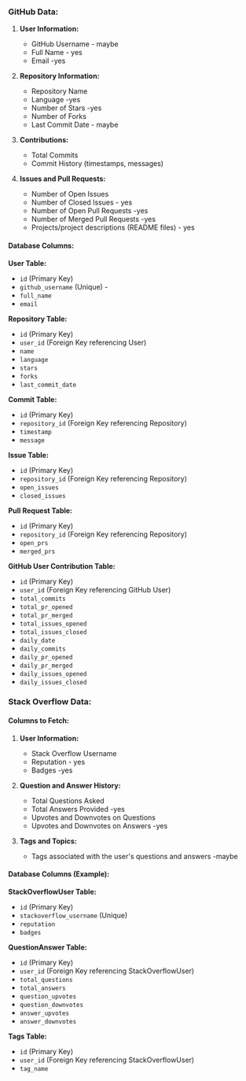 ### GitHub Data:

1. **User Information:**

   - GitHub Username - maybe
   - Full Name - yes
   - Email -yes

2. **Repository Information:**

   - Repository Name
   - Language   -yes
   - Number of Stars -yes
   - Number of Forks
   - Last Commit Date - maybe

3. **Contributions:**

   - Total Commits 
   - Commit History (timestamps, messages)

4. **Issues and Pull Requests:**
   - Number of Open Issues
   - Number of Closed Issues   - yes
   - Number of Open Pull Requests -yes
   - Number of Merged Pull Requests  -yes
   - Projects/project descriptions (README files) - yes

#### Database Columns:

**User Table:**

- `id` (Primary Key)
- `github_username` (Unique) -
- `full_name`
- `email`

**Repository Table:**

- `id` (Primary Key)
- `user_id` (Foreign Key referencing User)
- `name`
- `language`
- `stars`
- `forks`
- `last_commit_date`

**Commit Table:**

- `id` (Primary Key)
- `repository_id` (Foreign Key referencing Repository)
- `timestamp`
- `message`

**Issue Table:**

- `id` (Primary Key)
- `repository_id` (Foreign Key referencing Repository)
- `open_issues`
- `closed_issues`

**Pull Request Table:**

- `id` (Primary Key)
- `repository_id` (Foreign Key referencing Repository)
- `open_prs`
- `merged_prs`

**GitHub User Contribution Table:**

- `id` (Primary Key)
- `user_id` (Foreign Key referencing GitHub User)
- `total_commits`
- `total_pr_opened`
- `total_pr_merged`
- `total_issues_opened`
- `total_issues_closed`
- `daily_date`
- `daily_commits`
- `daily_pr_opened`
- `daily_pr_merged`
- `daily_issues_opened`
- `daily_issues_closed`

### Stack Overflow Data:

#### Columns to Fetch:

1. **User Information:**

   - Stack Overflow Username
   - Reputation -  yes
   - Badges -yes

2. **Question and Answer History:**

   - Total Questions Asked
   - Total Answers Provided -yes
   - Upvotes and Downvotes on Questions
   - Upvotes and Downvotes on Answers -yes

3. **Tags and Topics:**
   - Tags associated with the user's questions and answers -maybe

#### Database Columns (Example):

**StackOverflowUser Table:**

- `id` (Primary Key)
- `stackoverflow_username` (Unique)
- `reputation`
- `badges`

**QuestionAnswer Table:**

- `id` (Primary Key)
- `user_id` (Foreign Key referencing StackOverflowUser)
- `total_questions`
- `total_answers`
- `question_upvotes`
- `question_downvotes`
- `answer_upvotes`
- `answer_downvotes`

**Tags Table:**

- `id` (Primary Key)
- `user_id` (Foreign Key referencing StackOverflowUser)
- `tag_name`
